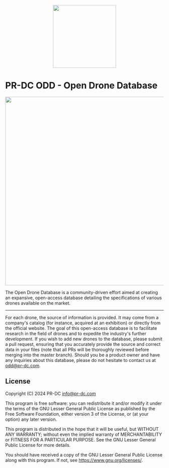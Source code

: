 <p align="center">
  <img src="https://pr-dc.com/web/img/github/OpenDroneDatabase_logo.svg" width="200">
</p>

# PR-DC ODD - Open Drone Database

<p align="center">
  <img src="https://pr-dc.com/web/img/github/OpenDroneDatabase_logo_full.svg" width="600">
</p>

The Open Drone Database is a community-driven effort aimed at creating an expansive, open-access database detailing the specifications of various drones available on the market.

- - -


For each drone, the source of information is provided. It may come from a company's catalog (for instance, acquired at an exhibition) or directly from the official website. The goal of this open-access database is to facilitate research in the field of drones and to expedite the industry's further development. If you wish to add new drones to the database, please submit a pull request, ensuring that you accurately provide the source and correct data in your files (note that all PRs will be thoroughly reviewed before merging into the master branch). Should you be a product owner and have any inquiries about this database, please do not hesitate to contact us at odd@pr-dc.com.

## License
Copyright (C) 2024 PR-DC <info@pr-dc.com>

This program is free software: you can redistribute it and/or modify
it under the terms of the GNU Lesser General Public License as 
published by the Free Software Foundation, either version 3 of the 
License, or (at your option) any later version.

This program is distributed in the hope that it will be useful,
but WITHOUT ANY WARRANTY; without even the implied warranty of
MERCHANTABILITY or FITNESS FOR A PARTICULAR PURPOSE.  See the
GNU Lesser General Public License for more details.

You should have received a copy of the GNU Lesser General Public License
along with this program.  If not, see <https://www.gnu.org/licenses/>.
